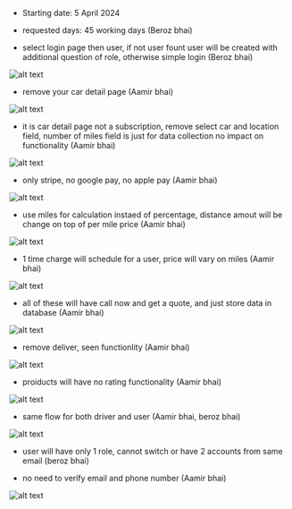 - Starting date: 5 April 2024
- requested days: 45 working days (Beroz bhai)

- select login page then user, if not user fount user will be created with additional question of role, otherwise simple login (Beroz bhai)

![alt text](image.png)

- remove your car detail page (Aamir bhai)

![alt text](image-1.png)

- it is car detail page not a subscription, remove select car and location field, number of miles field is just for data collection no impact on functionality (Aamir bhai)

![alt text](image-2.png)

- only stripe, no google pay, no apple pay (Aamir bhai)

![alt text](image-3.png)

- use miles for calculation instaed of percentage, distance amout will be change on top of per mile price (Aamir bhai)

![alt text](image-4.png)

- 1 time charge will schedule for a user, price will vary on miles (Aamir bhai)

![alt text](image-5.png)

- all of these will have call now and get a quote, and just store data in database (Aamir bhai)

![alt text](image-6.png)

- remove deliver, seen functionlity (Aamir bhai)

![alt text](image-7.png)

- proiducts will have no rating functionality (Aamir bhai)

![alt text](image-8.png)

- same flow for both driver and user (Aamir bhai, beroz bhai)

![alt text](image-9.png)

- user will have only 1 role, cannot switch or have 2 accounts from same email (beroz bhai)

- no need to verify email and phone number (Aamir bhai)

![alt text](image-10.png)
